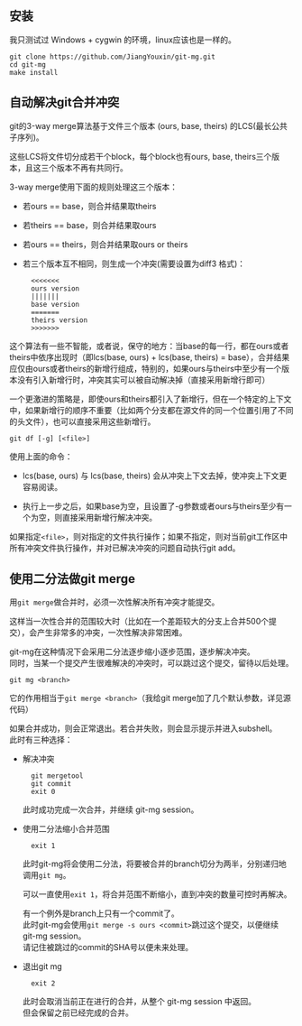 
安装 
-----

我只测试过 Windows + cygwin 的环境，linux应该也是一样的。

    git clone https://github.com/JiangYouxin/git-mg.git
    cd git-mg 
    make install

自动解决git合并冲突
-----

git的3-way merge算法基于文件三个版本 (ours, base, theirs) 的LCS(最长公共子序列)。

这些LCS将文件切分成若干个block，每个block也有ours, base, theirs三个版本，且这三个版本不再有共同行。

3-way merge使用下面的规则处理这三个版本：

* 若ours == base，则合并结果取theirs

* 若theirs == base，则合并结果取ours

* 若ours == theirs，则合并结果取ours or theirs

* 若三个版本互不相同，则生成一个冲突(需要设置为diff3 格式)：

        <<<<<<<
        ours version
        |||||||
        base version
        =======
        theirs version
        >>>>>>>

这个算法有一些不智能，或者说，保守的地方：当base的每一行，都在ours或者theirs中依序出现时（即lcs(base, ours) + lcs(base, theirs) = base），合并结果应仅由ours或者theirs的新增行组成，特别的，如果ours与theirs中至少有一个版本没有引入新增行时，冲突其实可以被自动解决掉（直接采用新增行即可）

一个更激进的策略是，即使ours和theirs都引入了新增行，但在一个特定的上下文中，如果新增行的顺序不重要（比如两个分支都在源文件的同一个位置引用了不同的头文件），也可以直接采用这些新增行。

    git df [-g] [<file>]

使用上面的命令：

* lcs(base, ours) 与 lcs(base, theirs) 会从冲突上下文去掉，使冲突上下文更容易阅读。

* 执行上一步之后，如果base为空，且设置了-g参数或者ours与theirs至少有一个为空，则直接采用新增行解决冲突。

如果指定`<file>`，则对指定的文件执行操作；如果不指定，则对当前git工作区中所有冲突文件执行操作，并对已解决冲突的问题自动执行git add。

使用二分法做git merge
-----

用`git merge`做合并时，必须一次性解决所有冲突才能提交。

这样当一次性合并的范围较大时（比如在一个差距较大的分支上合并500个提交），会产生非常多的冲突，一次性解决非常困难。

git-mg在这种情况下会采用二分法逐步缩小逐步范围，逐步解决冲突。  
同时，当某一个提交产生很难解决的冲突时，可以跳过这个提交，留待以后处理。
    
    git mg <branch>

它的作用相当于`git merge <branch>`（我给git merge加了几个默认参数，详见源代码）

如果合并成功，则会正常退出。若合并失败，则会显示提示并进入subshell。  
此时有三种选择：

* 解决冲突

        git mergetool
        git commit
        exit 0

  此时成功完成一次合并，并继续 git-mg session。

* 使用二分法缩小合并范围

        exit 1

  此时git-mg将会使用二分法，将要被合并的branch切分为两半，分别递归地调用`git mg`。

  可以一直使用`exit 1`，将合并范围不断缩小，直到冲突的数量可控时再解决。

  有一个例外是branch上只有一个commit了。  
  此时git-mg会使用`git merge -s ours <commit>`跳过这个提交，以便继续 git-mg session。  
  请记住被跳过的commit的SHA号以便未来处理。

* 退出git mg

        exit 2

  此时会取消当前正在进行的合并，从整个 git-mg session 中返回。  
  但会保留之前已经完成的合并。
